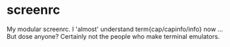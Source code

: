 screenrc
========

My modular screenrc. I 'almost' understand term{cap/capinfo/info} now ... But dose anyone? Certainly not the people who make terminal emulators.
